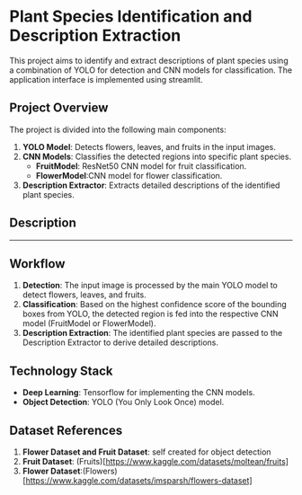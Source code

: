 # Plant Species Identification and Description Extraction

This project aims to identify and extract descriptions of plant species using a combination of YOLO for detection and CNN models for classification. The application interface is implemented using streamlit.

## Project Overview

The project is divided into the following main components:

1. **YOLO Model**: Detects flowers, leaves, and fruits in the input images.
2. **CNN Models**: Classifies the detected regions into specific plant species.
   - **FruitModel**: ResNet50 CNN model for fruit classification.
   - **FlowerModel**:CNN model for flower classification.
3. **Description Extractor**: Extracts detailed descriptions of the identified plant species.

## Description
---

## Workflow

1. **Detection**: The input image is processed by the main YOLO model to detect flowers, leaves, and fruits.
2. **Classification**: Based on the highest confidence score of the bounding boxes from YOLO, the detected region is fed into the respective CNN model (FruitModel or FlowerModel).
3. **Description Extraction**: The identified plant species are passed to the Description Extractor to derive detailed descriptions.

## Technology Stack

- **Deep Learning**: Tensorflow for implementing the CNN models.
- **Object Detection**: YOLO (You Only Look Once) model.

## Dataset References
1. **Flower Dataset and Fruit Dataset**: self created for object detection
2. **Fruit Dataset**: (Fruits)[https://www.kaggle.com/datasets/moltean/fruits]
3. **Flower Dataset**:(Flowers)[https://www.kaggle.com/datasets/imsparsh/flowers-dataset]
